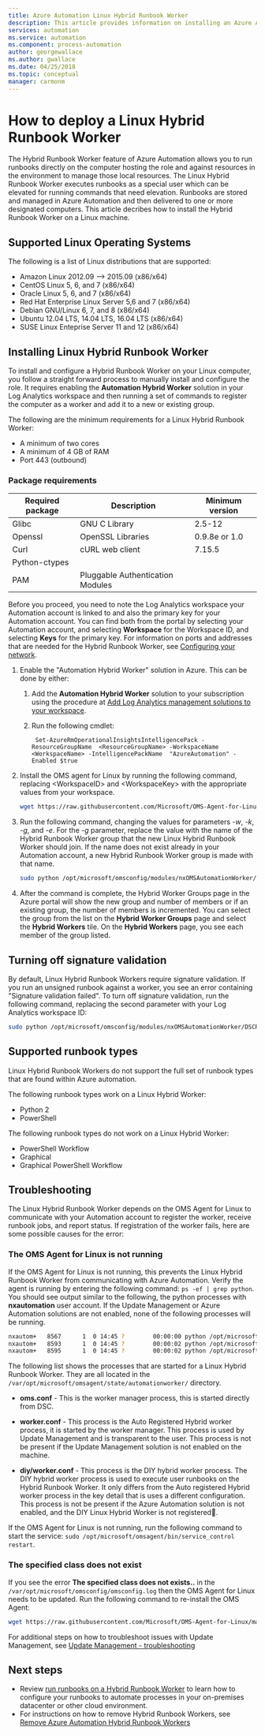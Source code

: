 ```yaml
---
title: Azure Automation Linux Hybrid Runbook Worker
description: This article provides information on installing an Azure Automation Hybrid Runbook Worker that allows you to run runbooks on Linux-based computers in your local datacenter or cloud environment.
services: automation
ms.service: automation
ms.component: process-automation
author: georgewallace
ms.author: gwallace
ms.date: 04/25/2018
ms.topic: conceptual
manager: carmonm
---
```

# How to deploy a Linux Hybrid Runbook Worker

The Hybrid Runbook Worker feature of Azure Automation allows you to run runbooks directly on the computer hosting the role and against resources in the environment to manage those local resources. The Linux Hybrid Runbook Worker executes runbooks as a special user which can be elevated for running commands that need elevation. Runbooks are stored and managed in Azure Automation and then delivered to one or more designated computers. This article decribes how to install the Hybrid Runbook Worker on a Linux machine.

## Supported Linux Operating Systems

The following is a list of Linux distributions that are supported:

* Amazon Linux 2012.09 --> 2015.09 (x86/x64)
* CentOS Linux 5, 6, and 7 (x86/x64)
* Oracle Linux 5, 6, and 7 (x86/x64)
* Red Hat Enterprise Linux Server 5,6 and 7 (x86/x64)
* Debian GNU/Linux 6, 7, and 8 (x86/x64)
* Ubuntu 12.04 LTS, 14.04 LTS, 16.04 LTS (x86/x64)
* SUSE Linux Enteprise Server 11 and 12 (x86/x64)

## Installing Linux Hybrid Runbook Worker

To install and configure a Hybrid Runbook Worker on your Linux computer, you follow a straight forward process to manually install and configure the role. It requires enabling the **Automation Hybrid Worker** solution in your Log Analytics workspace and then running a set of commands to register the computer as a worker and add it to a new or existing group.

The following are the minimum requirements for a Linux Hybrid Runbook Worker:

* A minimum of two cores
* A minimum of 4 GB of RAM
* Port 443 (outbound)

### Package requirements

| **Required package** | **Description** | **Minimum version**|
|--------------------- | --------------------- | -------------------|
|Glibc |GNU C Library| 2.5-12 |
|Openssl| OpenSSL Libraries | 0.9.8e or 1.0|
|Curl | cURL web client | 7.15.5|
|Python-ctypes | |
|PAM | Pluggable Authentication Modules|

Before you proceed, you need to note the Log Analytics workspace your Automation account is linked to and also the primary key for your Automation account. You can find both from the portal by selecting your Automation account, and selecting **Workspace** for the Workspace ID, and selecting **Keys** for the primary key. For information on ports and addresses that are needed for the Hybrid Runbook Worker, see [Configuring your network](automation-hybrid-runbook-worker.md#network-planning).

1. Enable the "Automation Hybrid Worker" solution in Azure. This can be done by either:

   1. Add the **Automation Hybrid Worker** solution to your subscription using the procedure at [Add Log Analytics management solutions to your workspace](../log-analytics/log-analytics-add-solutions.md).
   1. Run the following cmdlet:

        ```azurepowershell-interactive
         Set-AzureRmOperationalInsightsIntelligencePack -ResourceGroupName  <ResourceGroupName> -WorkspaceName <WorkspaceName> -IntelligencePackName  "AzureAutomation" -Enabled $true
        ```

1. Install the OMS agent for Linux by running the following command, replacing \<WorkspaceID\> and \<WorkspaceKey\> with the appropriate values from your workspace.

   ```bash
   wget https://raw.githubusercontent.com/Microsoft/OMS-Agent-for-Linux/master/installer/scripts/onboard_agent.sh && sh onboard_agent.sh -w <WorkspaceID> -s <WorkspaceKey>
   ```

1. Run the following command, changing the values for parameters *-w*, *-k*, *-g*, and *-e*. For the *-g* parameter, replace the value with the name of the Hybrid Runbook Worker group that the new Linux Hybrid Runbook Worker should join. If the name does not exist already in your Automation account, a new Hybrid Runbook Worker group is made with that name.

   ```bash
   sudo python /opt/microsoft/omsconfig/modules/nxOMSAutomationWorker/DSCResources/MSFT_nxOMSAutomationWorkerResource/automationworker/scripts/onboarding.py --register -w <LogAnalyticsworkspaceId> -k <AutomationSharedKey> -g <hybridgroupname> -e <automationendpoint>
   ```

1. After the command is complete, the Hybrid Worker Groups page in the Azure portal will show the new group and number of members or if an existing group, the number of members is incremented. You can select the group from the list on the **Hybrid Worker Groups** page and select the **Hybrid Workers** tile. On the **Hybrid Workers** page, you see each member of the group listed.

## Turning off signature validation

By default, Linux Hybrid Runbook Workers require signature validation. If you run an unsigned runbook against a worker, you see an error containing "Signature validation failed". To turn off signature validation, run the following command, replacing the second parameter with your Log Analytics workspace ID:

 ```bash
 sudo python /opt/microsoft/omsconfig/modules/nxOMSAutomationWorker/DSCResources/MSFT_nxOMSAutomationWorkerResource/automationworker/scripts/require_runbook_signature.py --false <LogAnalyticsworkspaceId>
 ```

## Supported runbook types

Linux Hybrid Runbook Workers do not support the full set of runbook types that are found within Azure automation.

The following runbook types work on a Linux Hybrid Worker:

* Python 2
* PowerShell

The following runbook types do not work on a Linux Hybrid Worker:

* PowerShell Workflow
* Graphical
* Graphical PowerShell Workflow

## Troubleshooting

The Linux Hybrid Runbook Worker depends on the OMS Agent for Linux to communicate with your Automation account to register the worker, receive runbook jobs, and report status. If registration of the worker fails, here are some possible causes for the error:

### The OMS Agent for Linux is not running

If the OMS Agent for Linux is not running, this prevents the Linux Hybrid Runbook Worker from communicating with Azure Automation. Verify the agent is running by entering the following command: `ps -ef | grep python`. You should see output similar to the following, the python processes with **nxautomation** user account. If the Update Management or Azure Automation solutions are not enabled, none of the following processes will be running.

```bash
nxautom+   8567      1  0 14:45 ?        00:00:00 python /opt/microsoft/omsconfig/modules/nxOMSAutomationWorker/DSCResources/MSFT_nxOMSAutomationWorkerResource/automationworker/worker/main.py /var/opt/microsoft/omsagent/state/automationworker/oms.conf rworkspace:<workspaceId> <Linux hybrid worker version>
nxautom+   8593      1  0 14:45 ?        00:00:02 python /opt/microsoft/omsconfig/modules/nxOMSAutomationWorker/DSCResources/MSFT_nxOMSAutomationWorkerResource/automationworker/worker/hybridworker.py /var/opt/microsoft/omsagent/state/automationworker/worker.conf managed rworkspace:<workspaceId> rversion:<Linux hybrid worker version>
nxautom+   8595      1  0 14:45 ?        00:00:02 python /opt/microsoft/omsconfig/modules/nxOMSAutomationWorker/DSCResources/MSFT_nxOMSAutomationWorkerResource/automationworker/worker/hybridworker.py /var/opt/microsoft/omsagent/<workspaceId>/state/automationworker/diy/worker.conf managed rworkspace:<workspaceId> rversion:<Linux hybrid worker version>
```

The following list shows the processes that are started for a Linux Hybrid Runbook Worker. They are all located in the `/var/opt/microsoft/omsagent/state/automationworker/` directory.

* **oms.conf** - This is the worker manager process, this is started directly from DSC.

* **worker.conf** - This process is the Auto Registered Hybrid worker process, it is started by the worker manager. This process is used by Update Management and is transparent to the user. This process is not be present if the Update Management solution is not enabled on the machine.

* **diy/worker.conf** - This process is the DIY hybrid worker process. The DIY hybrid worker process is used to execute user runbooks on the Hybrid Runbook Worker. It only differs from the Auto registered Hybrid worker process in the key detail that is uses a different configuration. This process is not be present if the Azure Automation solution is not enabled, and the DIY Linux Hybrid Worker is not registered.

If the OMS Agent for Linux is not running, run the following command to start the service: `sudo /opt/microsoft/omsagent/bin/service_control restart`.

### The specified class does not exist

If you see the error **The specified class does not exists..** in the  `/var/opt/microsoft/omsconfig/omsconfig.log` then the OMS Agent for Linux needs to be updated. Run the following command to re-install the OMS Agent:

```bash
wget https://raw.githubusercontent.com/Microsoft/OMS-Agent-for-Linux/master/installer/scripts/onboard_agent.sh && sh onboard_agent.sh -w <WorkspaceID> -s <WorkspaceKey>
```

For additional steps on how to troubleshoot issues with Update Management, see [Update Management - troubleshooting](automation-update-management.md#troubleshooting)

## Next steps

* Review [run runbooks on a Hybrid Runbook Worker](automation-hrw-run-runbooks.md) to learn how to configure your runbooks to automate processes in your on-premises datacenter or other cloud environment.
* For instructions on how to remove Hybrid Runbook Workers, see [Remove Azure Automation Hybrid Runbook Workers](automation-hybrid-runbook-worker.md#removing-hybrid-runbook-worker)
